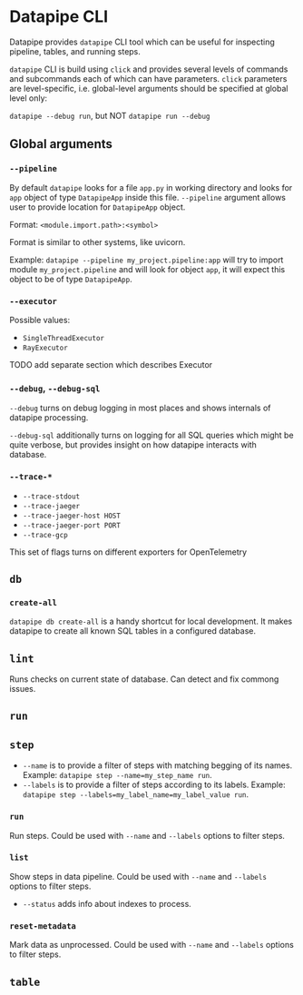# Datapipe CLI

Datapipe provides `datapipe` CLI tool which can be useful for inspecting
pipeline, tables, and running steps.

`datapipe` CLI is build using `click` and provides several levels of commands
and subcommands each of which can have parameters. `click` parameters are
level-specific, i.e. global-level arguments should be specified at global level
only: 

`datapipe --debug run`, but NOT `datapipe run --debug`

## Global arguments

### `--pipeline`

By default `datapipe` looks for a file `app.py` in working directory and looks
for `app` object of type `DatapipeApp` inside this file. `--pipeline` argument
allows user to provide location for `DatapipeApp` object.

Format: `<module.import.path>:<symbol>`

Format is similar to other systems, like uvicorn.

Example: `datapipe --pipeline my_project.pipeline:app` will try to import module
`my_project.pipeline` and will look for object `app`, it will expect this object
to be of type `DatapipeApp`.

### `--executor`

Possible values:

* `SingleThreadExecutor`
* `RayExecutor`

TODO add separate section which describes Executor

### `--debug`, `--debug-sql`

`--debug` turns on debug logging in most places and shows internals of
datapipe processing.

`--debug-sql` additionally turns on logging for all SQL queries which might be
quite verbose, but provides insight on how datapipe interacts with database.

### `--trace-*`

* `--trace-stdout`
* `--trace-jaeger`
* `--trace-jaeger-host HOST`
* `--trace-jaeger-port PORT`
* `--trace-gcp`

This set of flags turns on different exporters for OpenTelemetry

## `db`

### `create-all`

`datapipe db create-all` is a handy shortcut for local development. It makes
datapipe to create all known SQL tables in a configured database.

## `lint`

Runs checks on current state of database. Can detect and fix commong issues.

## `run`

## `step`

* `--name` is to provide a filter of steps with matching begging of its names. Example: `datapipe step --name=my_step_name run`.
* `--labels` is to provide a filter of steps according to its labels. Example: `datapipe step --labels=my_label_name=my_label_value run`.

### `run`

Run steps. Could be used with `--name` and `--labels` options to filter steps.

### `list`

Show steps in data pipeline. Could be used with `--name` and `--labels` options to filter steps.

* `--status` adds info about indexes to process.

### `reset-metadata`

Mark data as unprocessed. Could be used with `--name` and `--labels` options to filter steps.

## `table`

